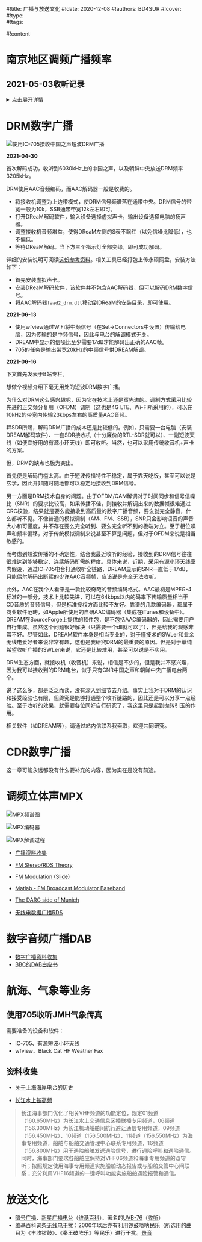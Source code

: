 #!title:    广播与放送文化
#!date:     2020-12-08
#!authors:  BD4SUR
#!cover:    
#!type:     
#!tags:     

#!content

# 南京地区调频广播频率

## 2021-05-03收听记录

<details>

<summary>点击展开详情</summary>

强度测量说明：使用德生PL-330和Icom的IC-705两台机器接收，PL-330外接垂直拉杆天线，IC-705接FM正V天线（无巴伦）且射频衰减调到70%。PL-330示数单位为dBμ。

|频率(MHz)|电台|强度(330/705)|
|----------|
|88.0|江苏健康广播|08/S5|
|88.5|江宁人民广播电台|47/S9+20|
|88.8|镇江交通广播|05/S1|
|89.0|金坛人民广播电台|03/S0|
|89.7|江苏音乐广播|47/S9+35|
|90.1|丹徒人民广播电台|12/S3|
|90.5|镇江城市广播|07/S1|
|90.8|安徽交通广播|10/S3|
|90.9|宜兴交通广播|?|
|91.1|苏州新闻广播？|？|
|91.2|？|？|
|91.4|江苏文艺广播|40/S+20|
|91.7|句容人民广播电台|22/S4~5|
|92.0|高淳人民广播电台|？|
|92.3|YO!FM923|36/S9+10|
|92.4|？|?|
|92.6|？|?|
|92.8|马鞍山交通广播|?|
|93.0|央广中国之声（滁州）|07/S1|
|93.3||？|
|93.5|常州音乐广播|05/S1|
|93.7|江苏新闻广播|45/S9+30|
|94.1|淮安新闻广播|没听到|
|94.3|仪征人民广播电台|07/S0~1|
|94.5|扬中人民广播电台|06/S3|
|94.7||没听到|
|94.9|扬州经济音乐|23/S7~8|
|95.2|江苏财经广播|23/S9|
|95.3||有信号，但被压制|
|95.8|央广中国之声|35/S9+10|
|96.6|南京活力调频UpRadio|36/S9+20|
|96.9|？|？|
|97.0|南通新闻综合广播？|11/S2|
|97.5|江苏经典流行音乐广播|60/S9+40|
|97.9|淮南交通文艺广播？|08/S3~4|
|98.1|南京经济广播|46/S9+20|
|98.3|滁州南谯之声|10/S6|
|98.5|湖州交通音乐广播？|18/S7~8|
|98.9|央广音乐之声|35/S9+10|
|99.2|淮安经典992|01/S1~S2|
|99.5|安徽PBC戏曲广播（滁州）|07/S3|
|99.7|金陵之声|50/S9+30|
|100.2|东阳城市广播？|06/S4~5|
|100.5|Youth FM|38/S9+20|
|100.7|扬州电台江都广播|18/S6~7|
|100.9|？|微弱|
|101.1|江苏交通广播||
|101.5|安徽经济广播（5.16实听，FM97.1）\[1\]|04/S1~2|
|101.7|南京城市调频|53/S9+40|
|102.0|南京HitFM|极微弱？|
|102.4|南京交通广播|33/S9+20|
|102.9|安徽故事广播（5.16实听）|01/S2~4|
|103.5|My FM 南京|34/S9+30|
|103.6|？|有信号，但被压制|
|103.7|？|极微弱|
|104.0|？|00/S0~1|
|104.3|南京体育广播\[2\]|43/S9+30|
|104.8||?|
|104.9|江苏故事广播|37/S9+30|
|105.4|Youth Radio|01/S6|
|105.8|南京音乐频率|37/S9+30|
|106.1|宣城交通文艺广播？|00/S1~S3|
|106.5|德清之声/安徽私家车广播|00/S2~S3|
|106.9|南京新闻调频|33/S9+20|
|107.5|？|22/S9+10|
|107.9|蚌埠新闻综合广播（其实是93.7江苏新闻广播的镜像\[3\]）|00/S0(有信号)|

+ 这个频率可以看出705的选择性要强于330。
+ 有文字消息：Welcome To Use CenNavi's TMC Service. RDS-TMC是采用RDS技术实现信息发布的应用之一。交通信息在广播前按照标准编码，采用RDS技术发布。车载终端设备可接收该码型信息，并可选择信息的实现方式，如文本、简单图形和语言等。接收RDS-TMC需要一个特别的无线电接收机，其最主要部分就是TMC卡，该卡包含了具体的路线信息等。假如要从甲地到乙地，在离开甲地前，先购买或租用甲地到乙地路线的TMC卡，这样就会收到路线中最新的交通信息。在进入其他国家时，接收机就会自动转到提供TMC信息流的另一个无线电台。
+ [魔镜魔镜告诉我—了解镜像抑制及其对所需信号的影响](https://www.analog.com/cn/analog-dialogue/articles/mirror-mirror-on-the-wall-understanding-image-rejection-and-its-impact-on-desired-signals.html)

</details>

# DRM数字广播

![使用IC-705接收中国之声短波DRM广播](./image/G9/drm-705.jpg)

**2021-04-30**

首次解码成功，收听到6030kHz上的中国之声，以及朝鲜中央放送DRM频率3205kHz。

DRM使用AAC音频编码，而AAC解码器一般是收费的。

- 将接收机调整为上边带模式，使DRM信号频谱落在通带中央。DRM信号的带宽一般为10k，SSB通带带宽12k左右即可。
- 打开DReaM解码软件，输入设备选择虚拟声卡，输出设备选择电脑的扬声器。
- 调整接收机音频增益，使得DReaM左侧的S表不飘红（以免信噪比降低），也不偏低。
- 等待DReaM解码。当下方三个指示灯全部变绿，即可成功解码。

详细的安装说明可阅读[这份参考资料](https://www.rtl-sdr.com/tutorial-drm-radio-using-rtl-sdr/)。相关工具已经打包上传永硕网盘，安装方法如下：

- 首先安装虚拟声卡。
- 安装DReaM解码软件，该软件并不包含AAC解码器，但可以解码DRM数字信号。
- 将AAC解码器`faad2_drm.dll`移动到DReaM的安装目录，即可使用。

**2021-06-13**

- 使用wfview通过WiFi将中频信号（在Set→Connectors中设置）传输给电脑，因为传输的是中频信号，因此与电台的解调模式无关。
- DREAM中显示的信噪比至少需要17dB才能解码出正确的AAC帧。
- 705的任务是输出带宽20kHz的中频信号供DREAM解调。

**2021-06-16**

下文首先发表于B站专栏。

想做个视频介绍下毫无用处的短波DRM数字广播。

为什么对DRM这么感兴趣呢，因为它在技术上还是蛮先进的。调制方式采用比较先进的正交频分复用（OFDM）调制（这也是4G LTE、Wi-Fi所采用的），可以在10kHz的带宽内传输23kbps左右的高质量AAC音频。

拜SDR所赐，解码DRM广播的成本还是比较低的。例如，只需要一台电脑（安装DREAM解码软件）、一套SDR接收机（十分廉价的RTL-SDR就可以）、一副短波天线（如便宜好用的有源小环天线）即可收听。当然，也可以采用传统收音机+声卡的方案。

但，DRM的缺点也极为突出。

首先便是解码门槛太高。由于短波传播特性不稳定，属于靠天吃饭，甚至可以说是玄学，因此并非随时随地都可以稳定地接收到DRM信号。

另一方面是DRM技术自身的问题。由于OFDM/QAM解调对于时间同步和信号信噪比（SNR）的要求比较高，如果传播不佳，则接收并解调出来的数据帧很难通过CRC校验，结果就是要么能接收到高质量的数字广播音频，要么就完全静音，什么都听不见。不像普通的模拟调制（AM、FM、SSB），SNR只会影响语音的声音大小和可懂度，并不存在要么完全听到、要么完全听不到的极端对立。至于相位噪声和频率偏移，对于传统模拟调制来说甚至不算是问题，但对于OFDM来说是相当敏感的。

而考虑到短波传播的不确定性，结合我最近收听的经验，接收到的DRM信号往往很难达到能够稳定、连续解码所需的程度。具体来说，近期，采用有源小环天线室内假设，通过IC-705电台打通收听全链路，DREAM显示的SNR一直低于17dB，只能偶尔解码出断续的少许AAC音频帧，应该说是完全无法收听。

此外，AAC在我个人看来是一款比较奇葩的音频编码格式。AAC最初是MPEG-4标准的一部分，技术上比较先进，可以在64kbps以内的码率下传输质量相当于CD音质的音频信号，但是标准授权方面比较不友好。靠谱的几款编码器，都属于商业软件范畴，如Apple所使用的自研AAC编码器（集成在iTunes和设备中）。DREAM在SourceForge上提供的软件包，是不包括AAC编码器的，因此需要用户自行集成。虽然这个问题很好解决（只需要一个dll就可以了），但是给我的观感非常不好。尽管如此，DREAM软件本身是相当专业的，对于懂技术的SWLer和业余无线电爱好者来说非常有趣，这也是我研究DRM的最重要的原因。但是对于单纯希望收听广播的SWLer来说，它还是比较难用，甚至可以说是不实用。

DRM生态方面，就接收机（收音机）来说，相信是不少的，但是我并不感兴趣，因为我可以接收到的DRM电台，似乎只有CNR中国之声和朝鲜中央广播电台两个。

说了这么多，都是泛泛而谈，没有深入到细节去介绍。事实上我对于DRM的认识和接受经验也有限，但终究是能够打通整个收听链路的，因此还是可以分享一点经验。至于收听的效果，就需要各位同好自行研究了，我这里只是起到抛砖引玉的作用。

相关软件（如DREAM等），请通过站内信联系我索取，欢迎共同研究。

# CDR数字广播

这一章可能永远都没有什么要补充的内容，因为实在是没有前途。

# 调频立体声MPX

![MPX频谱图](./image/G9/fm-mpx-spectrum.png)

![MPX编码器](./image/G9/fm-mpx-encoder.png)

![MPX解调过程](./image/G9/fm-mpx-demodulation.jpg)

- [广播资料收集](http://educypedia.karadimov.info/electronics/radiotuning.htm)
- [FM Stereo/RDS Theory](http://rfmw.em.keysight.com/wireless/helpfiles/n7611b/Content/Main/FM_Broadcasting.htm)
- [FM Modulation (Slide)](http://cci.usc.edu/wp-content/uploads/2017/09/CLASS-6-FM-modulation.pdf)
- [Matlab - FM Broadcast Modulator Baseband](https://www.mathworks.com/help/comm/ref/fmbroadcastmodulatorbaseband.html)
- [The DARC side of Munich](https://apollo.open-resource.org/mission:log:2014:08:08:darc-side-of-munich-hunting-fm-broadcasts-for-bus-and-tram-display-information-on-90-mhz)

- [无线电数据广播RDS](https://zh.wikipedia.org/wiki/%E6%97%A0%E7%BA%BF%E7%94%B5%E6%95%B0%E6%8D%AE%E5%B9%BF%E6%92%AD)

# 数字音频广播DAB

- [数字广播资料收集](http://educypedia.karadimov.info/electronics/radiotuningdig.htm)
- [BBC的DAB白皮书](http://educypedia.karadimov.info/library/WHP061.pdf)

# 航海、气象等业务

## 使用705收听JMH气象传真

需要准备的设备和软件：

- IC-705、有源短波小环天线
- wfview、Black Cat HF Weather Fax

## 资料收集

- [关于上海海岸电台的历史](http://61.129.65.112/dfz_web/DFZ/Info?idnode=67463&tableName=userobject1a&id=64433)

- [长江水上甚高频](http://www.zgjtb.com/2016-05/31/content_85259.htm)

> 长江海事部门优化了相关VHF频道的功能定位，规定01频道（160.650MHz）为长江水上交通信息区播联播专用频道，06频道（156.300MHz）为长江机动船舶间航行避让通信专用频道，09频道（156.450MHz）、10频道（156.500MHz）、11频道（156.550MHz）为海事专用频道，船舶与船舶交通管理中心联系专用频道，16频道（156.800MHz）用于遇险船舶发送遇险信号，进行遇险呼叫和遇险通信。同时，海事部门要求各船舶应保持对VHF06频道和海事专用频道的双守听；按照规定使用海事专用频道实施船舶动态报告或与船舶交管中心间联系；充分利用VHF16频道的一键呼叫功能实施船舶遇险报警和通信。


# 放送文化

- [暗号广播](https://zh.wikipedia.org/wiki/%E6%95%B0%E5%AD%97%E7%94%B5%E5%8F%B0)、[新星广播电台](https://www.douban.com/group/topic/3299453/)（[维基百科](https://zh.wikipedia.org/wiki/%E6%98%9F%E6%98%9F%E5%B9%BF%E6%92%AD%E7%94%B5%E5%8F%B0)）、著名的[UVB-76](https://zh.wikipedia.org/wiki/UVB-76)（[收听](https://www.bilibili.com/video/BV1hb41187GH)）
- 维基百科词条[无线电干扰](https://zh.wikipedia.org/wiki/%E6%97%A0%E7%BA%BF%E7%94%B5%E5%B9%B2%E6%89%B0)：2000年以后亦有利用锣鼓唢呐民乐（所选用的曲目为《丰收锣鼓》、《秦王破阵乐》等民乐）进行干扰。[录音](https://www.bilibili.com/video/BV1FE411v7DT)
